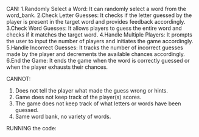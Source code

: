 CAN:
1.Randomly Select a Word: It can randomly select a word from the word_bank.
2.Check Letter Guesses: It checks if the letter guessed by the player is present in the target word and provides feedback accordingly.
3.Check Word Guesses: It allows players to guess the entire word and checks if it matches the target word.
4.Handle Multiple Players: It prompts the user to input the number of players and initiates the game accordingly.
5.Handle Incorrect Guesses: It tracks the number of incorrect guesses made by the player and decrements the available chances accordingly.
6.End the Game: It ends the game when the word is correctly guessed or when the player exhausts their chances.

CANNOT:
1. Does not tell the player what made the guess wrong or hints.
2. Game does not keep track of the player(s) scores.
3. The game does not keep track of what letters or words have been guessed.
4. Same word bank, no variety of words.

RUNNING the code:

